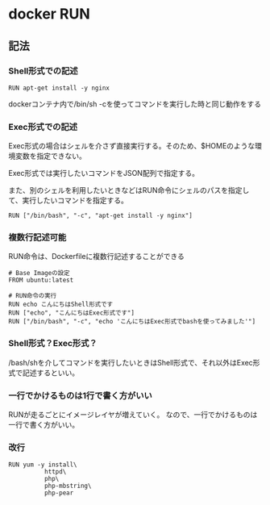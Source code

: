 # docker RUN

## 記法

### Shell形式での記述

```
RUN apt-get install -y nginx
```

dockerコンテナ内で/bin/sh -cを使ってコマンドを実行した時と同じ動作をする

### Exec形式での記述

Exec形式の場合はシェルを介さず直接実行する。そのため、$HOMEのような環境変数を指定できない。

Exec形式では実行したいコマンドをJSON配列で指定する。

また、別のシェルを利用したいときなどはRUN命令にシェルのパスを指定して、実行したいコマンドを指定する。

```
RUN ["/bin/bash", "-c", "apt-get install -y nginx"]
```


### 複数行記述可能

RUN命令は、Dockerfileに複数行記述することができる

```
# Base Imageの設定
FROM ubuntu:latest

# RUN命令の実行
RUN echo こんにちはShell形式です
RUN ["echo", "こんにちはExec形式です"]
RUN ["/bin/bash", "-c", "echo 'こんにちはExec形式でbashを使ってみました'"]
```

### Shell形式？Exec形式？

/bash/shを介してコマンドを実行したいときはShell形式で、それ以外はExec形式で記述するといい。

### 一行でかけるものは1行で書く方がいい

RUNが走るごとにイメージレイヤが増えていく。
なので、一行でかけるものは一行で書く方がいい。

### 改行

```
RUN yum -y install\
          httpd\
          php\
          php-mbstring\
          php-pear
```
